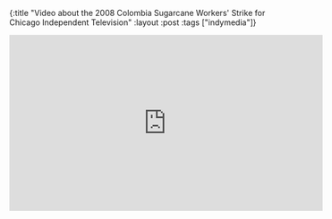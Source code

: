 {:title "Video about the 2008 Colombia Sugarcane Workers' Strike for Chicago Independent Television"
:layout :post
:tags  ["indymedia"]}

<iframe width="560" height="315" src="https://www.youtube.com/embed/trGh-XzAh6Y?controls=0" title="YouTube video player" frameborder="0" allow="accelerometer; autoplay; clipboard-write; encrypted-media; gyroscope; picture-in-picture; web-share" allowfullscreen></iframe>
